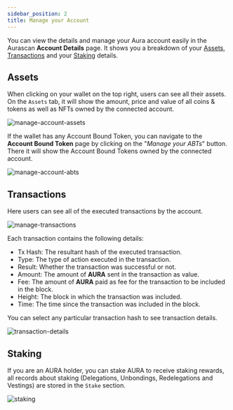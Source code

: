 ```yaml
---
sidebar_position: 2
title: Manage your Account
---
```


You can view the details and manage your Aura account easily in the Aurascan **Account Details** page. It shows you a breakdown of your [Assets](#assets), [Transactions](#transactions) and your [Staking](#staking) details.

## Assets



When clicking on your wallet on the top right, users can see all their assets. On the `Assets` tab, it will show the amount, price and value of all coins & tokens as well as NFTs owned by the connected account.

<div id="img-wrapper">
    <img src="/img/aurascan/Getting_Started_Manage_your_Account_Assets.png" alt="manage-account-assets"/>
</div>

If the wallet has any Account Bound Token, you can navigate to the **Account Bound Token** page by clicking on the "*Manage your ABTs*" button. There it will show the Account Bound Tokens owned by the connected account. 

<div id="img-wrapper">
    <img src="/img/aurascan/Getting_Started_Manage_your_Account_ABT.png" alt="manage-account-abts"/>
</div>

## Transactions

Here users can see all of the executed transactions by the account.

<div id="img-wrapper">
    <img src="/img/aurascan/Getting_Started_Manage_your_Account_Transactions.png" alt="manage-transactions"/>
</div>

Each transaction contains the following details: 
- Tx Hash: The resultant hash of the executed transaction.
- Type: The type of action executed in the transaction.
- Result: Whether the transaction was successful or not.
- Amount: The amount of **AURA** sent in the transaction as value.
- Fee: The amount of **AURA** paid as fee for the transaction to be included in the block.
- Height: The block in which the transaction was included.
- Time: The time since the transaction was included in the block.

You can select any particular transaction hash to see transaction details.

<div id="img-wrapper">
    <img src="/img/aurascan/Getting_Started_Manage_your_Account_Tx_details.png" alt="transaction-details"/>
</div>

## Staking

If you are an AURA holder, you can stake AURA to receive staking rewards, all records about staking (Delegations, Unbondings, Redelegations and Vestings) are stored in the `Stake` section.

<div id="img-wrapper">
    <img src="/img/aurascan/Getting_Started_Manage_your_Account_Stake.png" alt="staking"/>
</div>
